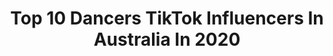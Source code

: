 ---
title: Top 10 Dancers TikTok Influencers In Australia In 2020
description: >-
  Find top dancers TikTok influencers in Australia in 2020. Most popular hashtags: #fyp #duet #foryou #halloween.
platform: TikTok
hits: 70
text_top: Identify the top-rated TikTok profiles on inBeat.
text_bottom: inBeat has 70 TikTok influencers like this in Australia for you to connect with.
profiles:
  - username: "tarikfrimpongofficial"
    fullname: >-
      tarikfrimpong
    bio: >-
      he/ him ❤️ Actor - Singer - Dancer 😊 Goal: 257BILLION
    location: "Australia"
    followers: 11400
    engagement: 1854
    commentsToLikes: 0.192791
    id: ckbf7xzt8y5xd0j23r3a2kg1z
    verified: false
    hashtags: "#johnlegend, #theatre, #johnlegendcover, #antiracism"
  - username: "electrifyskrill"
    fullname: >-
      Skrill501
    bio: >-
      Level 18 💞Pgthesaltycosplayer💞 50%🇦🇺 50%🇮🇹. Cosplayer,Gamer,dancer
    location: "Australia"
    followers: 109400
    engagement: 1711
    commentsToLikes: 0.039333
    id: ck9nqni4i4k6i0j78pznl4rzj
    verified: false
    hashtags: "#thelegion, #dbdcosplay, #dbd, #insoukecosplay"
  - username: "spurthi_raghu"
    fullname: >-
      Spurthi Raghu
    bio: >-
      Aus Indian❤from ACT. Classical Dancer, Content Creator, Married, Mum of 2😍😇
    location: "Australia"
    followers: 5585
    engagement: 1313
    commentsToLikes: 0.448287
    id: ckd6yuq6zx8dw0j2337b9eokg
    verified: false
    hashtags: "#hungryjacksfreeglass, #bawa, #bawagaru, #spurthir"
  - username: "karenkaprot"
    fullname: >-
      karenkaprot
    bio: >-
      Dancer • Teacher • Naturopath • Bunny Mummy IG: @karenkaprot
    location: "Australia"
    followers: 15500
    engagement: 1759
    commentsToLikes: 0.126730
    id: ck9si8xn7xnxc0j78djh3v69c
    verified: false
    hashtags: "#funny, #fyp, #followforfollow, #over45"
  - username: "glennpaul0"
    fullname: >-
      Glenn Paul
    bio: >-
      Sydney 🇦🇺 Actor. + FOLLOW me on INSTA! 👋🏻 Loud car singer. Interp Dancer.
    location: "Australia"
    followers: 99700
    engagement: 1406
    commentsToLikes: 0.122896
    id: ck9sm4s28hf600j788369tcat
    verified: false
    hashtags: "#duet, #funny, #fyp, #cheeky"
  - username: "almightyyeetston"
    fullname: >-
      Winston.Sky
    bio: >-
      contains swearing - mature audience only mate | CEO OF AUSTRALIA | pro dancer
    location: "Australia"
    followers: 296200
    engagement: 1833
    commentsToLikes: 0.009506
    id: ckb98wi33srdv0j23vf6zwyx7
    verified: false
    hashtags: "#stitch"
  - username: "sidneysaayman"
    fullname: >-
      sidneysaayman
    bio: >-
      MC / DANCER / CHOREOGRAPHER FB @sidney_saaymann
    location: "Australia"
    followers: 285000
    engagement: 865
    commentsToLikes: 0.021893
    id: ck81t0i8yui960j7858s0qrkl
    verified: false
    hashtags: "#gitup, #sidneysaayman, #fyp, #menxclusive"
  - username: "rxme.v"
    fullname: >-
      r o m e
    bio: >-
      idk if I’m a softboi, a comedian or a dancer 20 | 🇵🇭 | AUS | NERVE dance crew
    location: "Australia"
    followers: 318700
    engagement: 2739
    commentsToLikes: 0.005153
    id: ck83zb5lszbyb0j78r34fo5kg
    verified: false
    hashtags: "#kpop, #draft, #happyhalloween"
  - username: "queenmercede"
    fullname: >-
      Larna
    bio: >-
      pole fitness dancer 👅 aerialist 💪🏻 model 💃🏻 not a stripper 🤜🏻
    location: "Australia"
    followers: 144000
    engagement: 1119
    commentsToLikes: 0.014614
    id: ckbw2nobbwsgt0j23umjh6v0f
    verified: false
    hashtags: "#foryou, #fypg, #ios14, #foryoupage"
  - username: "mikeyrobert_"
    fullname: >-
      mikeyrobert_
    bio: >-
      • Dancer | DJ | & wannabe comedian 🤷🏾‍♂️ • MEL/SYD 🚩
    location: "Australia"
    followers: 37000
    engagement: 693
    commentsToLikes: 0.028986
    id: ckavht308pt1q0j23nkldr8bt
    verified: false
    hashtags: "#sydney, #itbelikethat, #comedy, #tiktokaustralia"
---